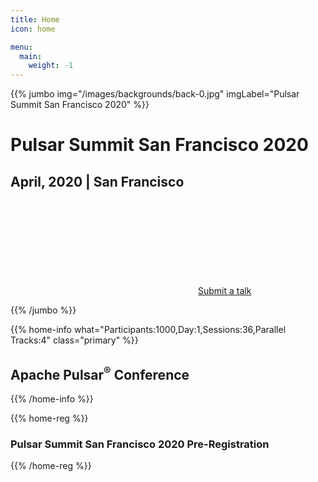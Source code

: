 ```yaml
---
title: Home
icon: home

menu:
  main:
    weight: -1
---
```


{{% jumbo img="/images/backgrounds/back-0.jpg" imgLabel="Pulsar Summit San Francisco 2020" %}}

# Pulsar Summit San Francisco 2020

## April, 2020 | San Francisco

<!-- <a class="btn primary btn-lg" style="margin-top: 1em;" href="https://drive.google.com/file/d/1td_9Cr1b2JZvv0bCpOCJNDsEWgVgEp2Y/view?usp=sharing" target="_blank">Become a sponsor</a> -->

<a class="btn primary btn-lg" href="/call-for-presentations">
    <svg class="icon icon-cfp"><use xlink:href="#cfp"></use></svg>Submit a talk
</a>

{{% /jumbo %}}

{{% home-info what="Participants:1000,Day:1,Sessions:36,Parallel Tracks:4" class="primary" %}}

## Apache Pulsar<sup>®</sup> Conference

{{% /home-info %}}

<!-- ... -->

{{% home-reg %}}

### Pulsar Summit San Francisco 2020 Pre-Registration

{{% /home-reg %}}
